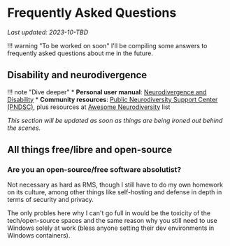 # Frequently Asked Questions

_Last updated: 2023-10-TBD_

!!! warning "To be worked on soon"
    I'll be compiling some answers to frequently asked questions about me in the future.

## Disability and neurodivergence

!!! note "Dive deeper"
    * **Personal user manual**: [Neurodivergence and Disability](./user-manual/neurodivergence-and-disability.md)
    * **Community resources**: [Public Neurodiversity Support Center (PNDSC)](https://coda.io/@mykola-bilokonsky/public-neurodiversity-support-center), plus resources at [Awesome Neurodiversity](https://linktr.ee/AwesomeND) list

_This section will be updated as soon as things are being ironed out behind the scenes._
## All things free/libre and open-source

### Are you an open-source/free software absolutist?

Not necessary as hard as RMS, though I still have to do my own homework on its culture, among other things like self-hosting and defense in depth in terms of security and privacy.

The only probles here why I can't go full in would be the toxicity of the tech/open-source spaces and the same reason
why you still need to use Windows solely at work (bless anyone setting their dev environments in Windows containers).
